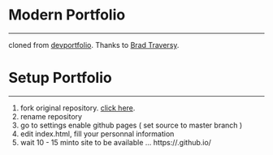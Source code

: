 # Modern Portfolio
---------------------
cloned from [devportfolio](https://github.com/bradtraversy/modern_portfolio).
Thanks to [Brad Traversy](https://github.com/bradtraversy).

# Setup Portfolio
-------------------
1) fork original repository. [click here](https://github.com/bradtraversy/modern_portfolio).
2) rename repository
3) go to settings enable github pages ( set source to master branch )
4) edit index.html, fill your personnal information
5) wait 10 - 15 minto site to be available ... https://<username>.github.io/<repository name> 
